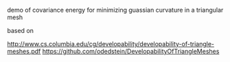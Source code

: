 demo of covariance energy for minimizing guassian curvature in a triangular mesh

based on

http://www.cs.columbia.edu/cg/developability/developability-of-triangle-meshes.pdf
https://github.com/odedstein/DevelopabilityOfTriangleMeshes